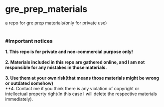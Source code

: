 # gre_prep_materials
a repo for gre prep materials(only for private use)
</br></br>
### #Important notices
**1. This repo is for private and non-commercial purpose only!**</br>
</br>
**2. Materials included in this repo are gathered online, and I am not responsible for any mistakes in those materials.**</br>
</br>
**3. Use them at your own risk(that means those materials might be wrong or outdated somehow)**
</br>
**4. Contact me if you think there is any violation of copyright or intellectual property right(In this case I will delete the respective materials immediately).
